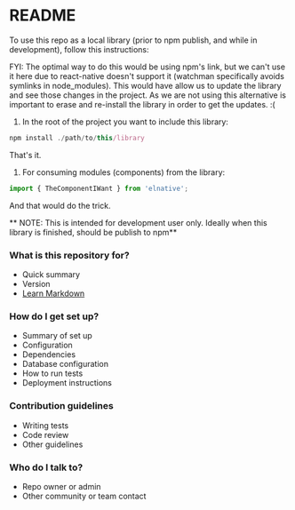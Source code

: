 # README #

To use this repo as a local library (prior to npm publish, and while in development), follow this instructions:

FYI: The optimal way to do this would be using npm's link, but we can't use it here due to react-native doesn't support it (watchman specifically avoids symlinks in node_modules). This would have allow us to update the library and see those changes in the project. As we are not using this alternative is important to erase and re-install the library in order to get the updates. :(

1. In the root of the project you want to include this library:

```javascript
npm install ./path/to/this/library
```

That's it.

1. For consuming modules (components) from the library:

```javascript
import { TheComponentIWant } from 'elnative';
```

And that would do the trick.

** NOTE: This is intended for development user only. Ideally when this library is finished, should be publish to npm**

### What is this repository for? ###

* Quick summary
* Version
* [Learn Markdown](https://bitbucket.org/tutorials/markdowndemo)

### How do I get set up? ###

* Summary of set up
* Configuration
* Dependencies
* Database configuration
* How to run tests
* Deployment instructions

### Contribution guidelines ###

* Writing tests
* Code review
* Other guidelines

### Who do I talk to? ###

* Repo owner or admin
* Other community or team contact
